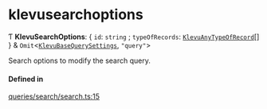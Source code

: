 # klevusearchoptions
      
Ƭ **KlevuSearchOptions**: { `id`: `string` ; `typeOfRecords`: [`KlevuAnyTypeOfRecord`](klevuanytypeofrecord.md)[]  } & `Omit`<[`KlevuBaseQuerySettings`](klevubasequerysettings.md), ``"query"``\>

Search options to modify the search query.

#### Defined in

[queries/search/search.ts:15](https://github.com/klevultd/frontend-sdk/blob/492d3760/packages/klevu-core/src/queries/search/search.ts#L15)

